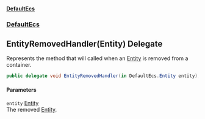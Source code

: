 #### [DefaultEcs](DefaultEcs.md 'DefaultEcs')
### [DefaultEcs](DefaultEcs.md#DefaultEcs 'DefaultEcs')
## EntityRemovedHandler(Entity) Delegate
Represents the method that will called when an [Entity](Entity.md 'DefaultEcs.Entity') is removed from a container.  
```csharp
public delegate void EntityRemovedHandler(in DefaultEcs.Entity entity);
```
#### Parameters
<a name='DefaultEcs_EntityRemovedHandler(DefaultEcs_Entity)_entity'></a>
`entity` [Entity](Entity.md 'DefaultEcs.Entity')  
The removed [Entity](Entity.md 'DefaultEcs.Entity').
  
